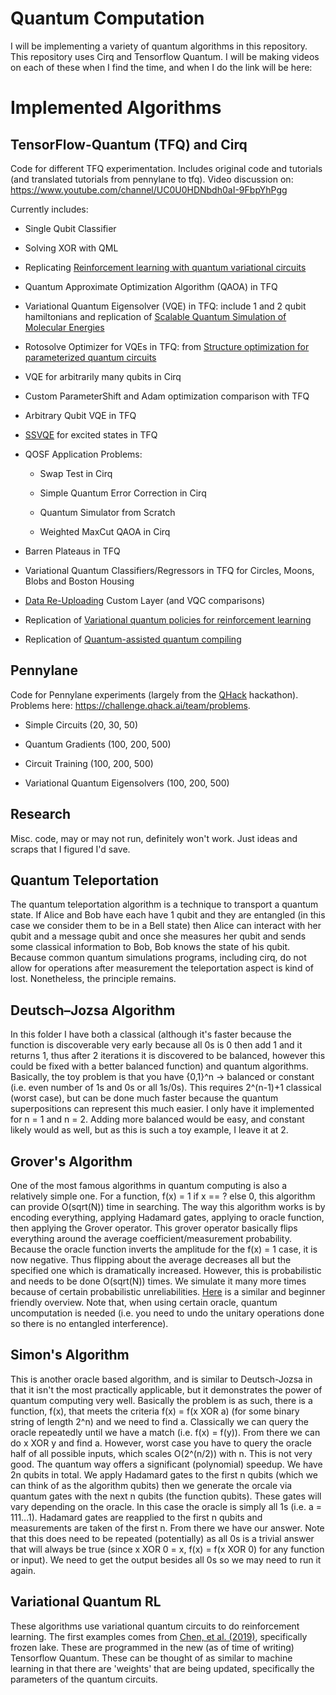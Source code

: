 # Quantum Computation

I will be implementing a variety of quantum algorithms in this repository. This repository uses Cirq and Tensorflow Quantum. I will be making videos on each of these when I find the time, and when I do the link will be here:

# Implemented Algorithms

## TensorFlow-Quantum (TFQ) and Cirq

Code for different TFQ experimentation. Includes original code and tutorials (and translated tutorials from pennylane to tfq). Video discussion on: https://www.youtube.com/channel/UC0U0HDNbdh0aI-9FbpYhPgg

Currently includes:

- Single Qubit Classifier

- Solving XOR with QML

- Replicating [Reinforcement learning with quantum variational circuits](https://ojs.aaai.org/index.php/AIIDE/article/view/7437/7289)

- Quantum Approximate Optimization Algorithm (QAOA) in TFQ

- Variational Quantum Eigensolver (VQE) in TFQ: include 1 and 2 qubit hamiltonians and replication of [Scalable Quantum Simulation of Molecular Energies](https://arxiv.org/pdf/1512.06860.pdf)

- Rotosolve Optimizer for VQEs in TFQ: from [Structure optimization for parameterized quantum circuits](https://quantum-journal.org/papers/q-2021-01-28-391/pdf/)

- VQE for arbitrarily many qubits in Cirq

- Custom ParameterShift and Adam optimization comparison with TFQ

- Arbitrary Qubit VQE in TFQ

- [SSVQE](https://arxiv.org/abs/1810.09434) for excited states in TFQ

- QOSF Application Problems:

  - Swap Test in Cirq

  - Simple Quantum Error Correction in Cirq

  - Quantum Simulator from Scratch

  - Weighted MaxCut QAOA in Cirq

- Barren Plateaus in TFQ

- Variational Quantum Classifiers/Regressors in TFQ for Circles, Moons, Blobs and Boston Housing

- [Data Re-Uploading](https://quantum-journal.org/papers/q-2020-02-06-226/pdf/) Custom Layer (and VQC comparisons)

- Replication of [Variational quantum policies for reinforcement learning](https://arxiv.org/pdf/2103.05577.pdf)

- Replication of [Quantum-assisted quantum compiling](https://quantum-journal.org/papers/q-2019-05-13-140/pdf/)

## Pennylane

Code for Pennylane experiments (largely from the [QHack](https://qhack.ai/) hackathon). Problems here: https://challenge.qhack.ai/team/problems. 

- Simple Circuits (20, 30, 50)

- Quantum Gradients (100, 200, 500)

- Circuit Training (100, 200, 500)

- Variational Quantum Eigensolvers (100, 200, 500)

## Research

Misc. code, may or may not run, definitely won't work. Just ideas and scraps that I figured I'd save.

## Quantum Teleportation

The quantum teleportation algorithm is a technique to transport a quantum state. If Alice and Bob have each have 1 qubit and they are entangled (in this case we consider them to be in a Bell state) then Alice can interact with her qubit and a message qubit and once she measures her qubit and sends some classical information to Bob, Bob knows the state of his qubit. Because common quantum simulations programs, including cirq, do not allow for operations after measurement the teleportation aspect is kind of lost. Nonetheless, the principle remains. 

## Deutsch–Jozsa Algorithm

In this folder I have both a classical (although it's faster because the function is discoverable very early because all 0s is 0 then add 1 and it returns 1, thus after 2 iterations it is discovered to be balanced, however this could be fixed with a better balanced function) and quantum algorithms. Basically, the toy problem is that you have {0,1}^n -> balanced or constant (i.e. even number of 1s and 0s or all 1s/0s). This requires 2^(n-1)+1 classical (worst case), but can be done much faster because the quantum superpositions can represent this much easier. I only have it implemented for n = 1 and n = 2. Adding more balanced would be easy, and constant likely would as well, but as this is such a toy example, I leave it at 2. 

## Grover's Algorithm

One of the most famous algorithms in quantum computing is also a relatively simple one. For a function, f(x) = 1 if x == ? else 0, this algorithm can provide O(sqrt(N)) time in searching. The way this algorithm works is by encoding everything, applying Hadamard gates, applying to oracle function, then applying the Grover operator. This grover operator basically flips everything around the average coefficient/measurement probability. Because the oracle function inverts the amplitude for the f(x) = 1 case, it is now negative. Thus flipping about the average decreases all but the specified one which is dramatically increased. However, this is probabilistic and needs to be done O(sqrt(N)) times. We simulate it many more times because of certain probabilistic unreliabilities. [Here](https://www.diva-portal.org/smash/get/diva2:1214481/FULLTEXT01.pdf) is a similar and beginner friendly overview. Note that, when using certain oracle, quantum uncomputation is needed (i.e. you need to undo the unitary operations done so there is no entangled interference). 

## Simon's Algorithm

This is another oracle based algorithm, and is similar to Deutsch-Jozsa in that it isn't the most practically applicable, but it demonstrates the power of quantum computing very well. Basically the problem is as such, there is a function, f(x), that meets the criteria f(x) = f(x XOR a) (for some binary string of length 2^n) and we need to find a. Classically we can query the oracle repeatedly until we have a match (i.e. f(x) = f(y)). From there we can do x XOR y and find a. However, worst case you have to query the oracle half of all possible inputs, which scales O(2^(n/2)) with n. This is not very good. The quantum way offers a significant (polynomial) speedup. We have 2n qubits in total. We apply Hadamard gates to the first n qubits (which we can think of as the algorithm qubits) then we generate the orcale via quantum gates with the next n qubits (the function qubits). These gates will vary depending on the oracle. In this case the oracle is simply all 1s (i.e. a = 111...1). Hadamard gates are reapplied to the first n qubits and measurements are taken of the first n. From there we have our answer. Note that this does need to be repeated (potentially) as all 0s is a trivial answer that will always be true (since x XOR 0 = x, f(x) = f(x XOR 0) for any function or input). We need to get the output besides all 0s so we may need to run it again. 


## Variational Quantum RL

These algorithms use variational quantum circuits to do reinforcement learning. The first examples comes from [Chen, et al. (2019)](https://arxiv.org/pdf/1907.00397.pdf), specifically frozen lake. These are programmed in the new (as of time of writing) Tensorflow Quantum. These can be thought of as similar to machine learning in that there are 'weights' that are being updated, specifically the parameters of the quantum circuits.
